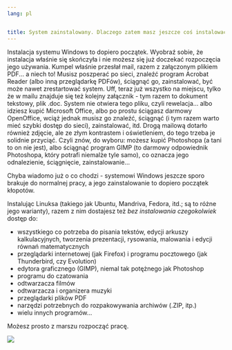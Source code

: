 ```yaml
---
lang: pl


title: System zainstalowany. Dlaczego zatem masz jeszcze coś instalować?
---
```


Instalacja systemu Windows to dopiero początek. Wyobraź sobie, że
instalacja właśnie się skończyła i nie możesz się już doczekać rozpoczęcia
jego używania. Kumpel właśnie przesłał mail, razem z załączonym plikiem
PDF... a niech to! Musisz poszperać po sieci, znaleźć program Acrobat Reader
(albo inną przeglądarkę PDFów), ściągnąć go, zainstalować, być może nawet
zrestartować system. Uff, teraz już wszystko na miejscu, tylko że w mailu
znajduje się też kolejny załącznik - tym razem to dokument tekstowy,
plik .doc. System nie otwiera tego pliku, czyli rewelacja... albo idziesz
kupić Microsoft Office, albo po prostu ściągasz darmowy OpenOffice, wciąż
jednak musisz go znaleźć, ściągnąć (i tym razem warto mieć szybki dostęp do
sieci), zainstalować, itd. Drogą mailową dotarło również zdjęcie, ale ze
złym kontrastem i oświetleniem, do tego trzeba je solidnie przyciąć. Czyli
znów, do wyboru: możesz kupić Photoshopa (a tani to on nie jest), albo
ściągnąć program GIMP (to darmowy odpowiednik Photoshopa, który potrafi
niemalże tyle samo), co oznacza jego odnalezienie, ściągnięcie,
zainstalowanie...

Chyba wiadomo już o co chodzi - systemowi Windows
jeszcze sporo brakuje do normalnej pracy, a jego zainstalowanie to dopiero
początek kłopotów.

Instalując Linuksa (takiego jak Ubuntu, Mandriva, Fedora, itd.; są to
różne jego warianty), razem z nim dostajesz też <i>bez instalowania
czegokolwiek</i> dostęp do:

<ul>

<li>wszystkiego co potrzeba do pisania tekstów, edycji arkuszy kalkulacyjnych,
tworzenia prezentacji, rysowania, malowania i edycji równań matematycznych</li>
<li>przeglądarki internetowej (jak Firefox) i programu pocztowego
(jak Thunderbird, czy Evolution)</li>
<li>edytora graficznego (GIMP), niemal tak potężnego jak Photoshop</li>
<li>programu do czatowania</li>
<li>odtwarzacza filmów</li>
<li>odtwarzacza i organizera muzyki</li>
<li>przeglądarki plików PDF</li>
<li>narzędzi potrzebnych do rozpakowywania archiwów (.ZIP, itp.)</li>
<li>wielu innych programów...</li>

</ul>

Możesz prosto z marszu rozpocząć pracę.

<img src="Images/app_menu.png" />



